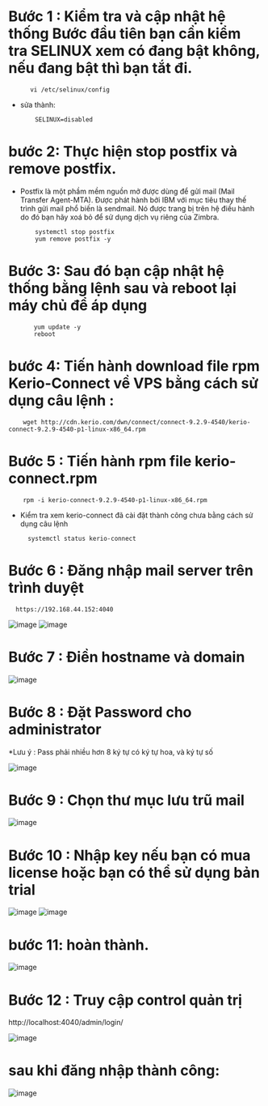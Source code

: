 # Bước 1 : Kiểm tra và cập nhật hệ thống Bước đầu tiên bạn cần kiểm tra SELINUX xem có đang bật không, nếu đang bật thì bạn tắt đi.

          vi /etc/selinux/config

- sửa thành:

          SELINUX=disabled
          
# bước 2: Thực hiện stop postfix và remove postfix.

- Postfix là một phầm mềm nguồn mở được dùng để gửi mail (Mail Transfer Agent-MTA). Được phát hành bởi IBM với mục tiêu thay thế trình gửi mail phổ biến là sendmail. Nó được trang bị trên hệ điều hành do đó bạn hãy xoá bỏ để sử dụng dịch vụ riêng của Zimbra.

          systemctl stop postfix
          yum remove postfix -y
          
# Bước 3: Sau đó bạn cập nhật hệ thống bằng lệnh sau và reboot lại máy chủ để áp dụng

           yum update -y  
           reboot
           
# bước 4: Tiến hành download file rpm Kerio-Connect về VPS bằng cách sử dụng câu lệnh :

        wget http://cdn.kerio.com/dwn/connect/connect-9.2.9-4540/kerio-connect-9.2.9-4540-p1-linux-x86_64.rpm

# Bước 5 : Tiến hành rpm file kerio-connect.rpm

        rpm -i kerio-connect-9.2.9-4540-p1-linux-x86_64.rpm
        

- Kiểm tra xem kerio-connect đã cài đặt thành công chưa bằng cách sử dụng câu lệnh 

        systemctl status kerio-connect
        
# Bước 6 : Đăng nhập mail server trên trình duyệt

      https://192.168.44.152:4040

![image](https://user-images.githubusercontent.com/95491130/185287112-d2b4c1aa-239d-4c18-859b-9142b108176b.png)
![image](https://user-images.githubusercontent.com/95491130/185287162-4098ec7a-b3ad-4bdd-ba3c-13c5d6ec5dbc.png)

# Bước 7 : Điền hostname và domain

![image](https://user-images.githubusercontent.com/95491130/185287244-5b554e37-7825-48cc-9f94-b30783d488ed.png)

# Bước 8 : Đặt Password cho administrator

*Lưu ý : Pass phải nhiều hơn 8 ký tự có ký tự hoa, và ký tự số

![image](https://user-images.githubusercontent.com/95491130/185289670-d9340650-66db-4795-bff4-cc787763b613.png)

# Bước 9 : Chọn thư mục lưu trũ mail

![image](https://user-images.githubusercontent.com/95491130/185289705-c84be7d9-353f-4570-8616-b463d621ec41.png)

# Bước 10 : Nhập key nếu bạn có mua license hoặc bạn có thể sử dụng bản trial

![image](https://user-images.githubusercontent.com/95491130/185289728-4411d369-173e-4319-aa04-e58fd4a7ff0e.png)
![image](https://user-images.githubusercontent.com/95491130/185289754-28b9a494-6a66-48c9-8902-4a83a1fbe9bb.png)

# bước 11: hoàn thành.

![image](https://user-images.githubusercontent.com/95491130/185289784-55a1c464-5f40-4fee-b16c-925c117ded9c.png)

# Bước 12 : Truy cập control quản trị

http://localhost:4040/admin/login/

![image](https://user-images.githubusercontent.com/95491130/185290846-8a5c5f6c-0840-4e2a-9f41-868987064f98.png)

# sau khi đăng nhập thành công:

![image](https://user-images.githubusercontent.com/95491130/185291019-c5ac0513-6796-4e33-9f1d-6322641e42e3.png)




